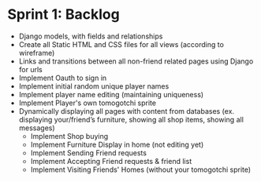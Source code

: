# Sprint 1: Backlog
* Django models, with fields and relationships
* Create all Static HTML and CSS files for all views (according to wireframe)
* Links and transitions between all non-friend related pages using Django for urls
* Implement Oauth to sign in
* Implement initial random unique player names 
* Implement player name editing (maintaining uniqueness)
* Implement Player's own tomogotchi sprite
* Dynamically displaying all pages with content from databases
(ex. displaying your/friend’s furniture, showing all shop items, showing all messages)
    * Implement Shop buying
    * Implement Furniture Display in home (not editing yet)
    * Implement Sending Friend requests
    * Implement Accepting Friend requests & friend list
    * Implement Visiting Friends' Homes (without your tomogotchi sprite)

